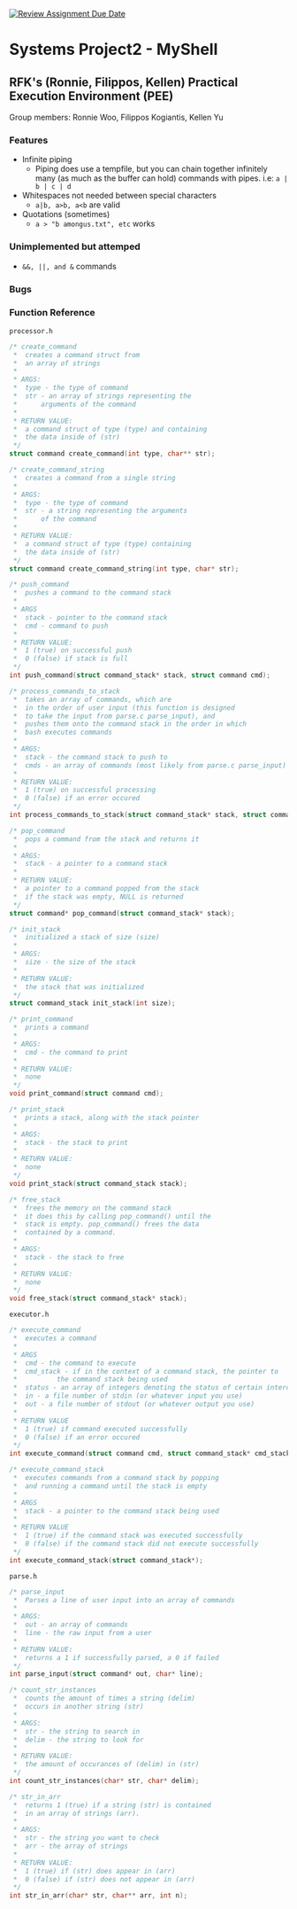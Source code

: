 [![Review Assignment Due Date](https://classroom.github.com/assets/deadline-readme-button-22041afd0340ce965d47ae6ef1cefeee28c7c493a6346c4f15d667ab976d596c.svg)](https://classroom.github.com/a/Tfg6waJb)
# Systems Project2 - MyShell

## RFK's (Ronnie, Filippos, Kellen) Practical Execution Environment (PEE)
Group members: Ronnie Woo, Filippos Kogiantis, Kellen Yu

### Features
- Infinite piping
	- Piping does use a tempfile, but you can chain together infinitely many (as much as the buffer can hold) commands with pipes. i.e: ```a | b | c | d```
- Whitespaces not needed between special characters
	- ```a|b, a>b, a<b``` are valid
- Quotations (sometimes)
	- ```a > "b amongus.txt", etc``` works

### Unimplemented but attemped
- ```&&, ||, and &``` commands

### Bugs

### Function Reference
`processor.h`
```c
/* create_command
 *	creates a command struct from
 *	an array of strings
 *
 * ARGS:
 * 	type - the type of command
 * 	str - an array of strings representing the 
 * 		arguments of the command
 *
 * RETURN VALUE:
 * 	a command struct of type (type) and containing
 * 	the data inside of (str)
 */
struct command create_command(int type, char** str);

/* create_command_string
 * 	creates a command from a single string
 *
 * ARGS:
 * 	type - the type of command
 * 	str - a string representing the arguments
 * 		of the command
 *
 * RETURN VALUE:
 * 	a command struct of type (type) containing
 * 	the data inside of (str)
 */
struct command create_command_string(int type, char* str);

/* push_command
 * 	pushes a command to the command stack
 *
 * ARGS
 * 	stack - pointer to the command stack
 * 	cmd - command to push
 *
 * RETURN VALUE:
 * 	1 (true) on successful push
 * 	0 (false) if stack is full
 */
int push_command(struct command_stack* stack, struct command cmd);

/* process_commands_to_stack
 * 	takes an array of commands, which are
 * 	in the order of user input (this function is designed
 * 	to take the input from parse.c parse_input), and 
 * 	pushes them onto the command stack in the order in which
 * 	bash executes commands
 *
 * ARGS:
 * 	stack - the command stack to push to
 * 	cmds - an array of commands (most likely from parse.c parse_input)
 *
 * RETURN VALUE:
 * 	1 (true) on successful processing
 * 	0 (false) if an error occured
 */
int process_commands_to_stack(struct command_stack* stack, struct command* cmds);

/* pop_command
 * 	pops a command from the stack and returns it
 *
 * ARGS:
 * 	stack - a pointer to a command stack
 *
 * RETURN VALUE:
 * 	a pointer to a command popped from the stack
 * 	if the stack was empty, NULL is returned
 */
struct command* pop_command(struct command_stack* stack);

/* init_stack
 * 	initialized a stack of size (size)
 *
 * ARGS:
 * 	size - the size of the stack
 *
 * RETURN VALUE:
 * 	the stack that was initialized
 */
struct command_stack init_stack(int size);

/* print_command
 * 	prints a command
 *
 * ARGS:
 * 	cmd - the command to print
 *
 * RETURN VALUE:
 * 	none
 */
void print_command(struct command cmd);

/* print_stack
 * 	prints a stack, along with the stack pointer
 *
 * ARGS:
 * 	stack - the stack to print
 *
 * RETURN VALUE:
 * 	none
 */
void print_stack(struct command_stack stack);

/* free_stack
 * 	frees the memory on the command stack
 * 	it does this by calling pop_command() until the 
 * 	stack is empty. pop_command() frees the data
 * 	contained by a command.
 *
 * ARGS:
 * 	stack - the stack to free
 *
 * RETURN VALUE:
 * 	none
 */
void free_stack(struct command_stack* stack);
```
`executor.h`
```c
/* execute_command
 * 	executes a command
 *
 * ARGS
 * 	cmd - the command to execute
 * 	cmd_stack - if in the context of a command stack, the pointer to
 * 		    the command stack being used
 *	status - an array of integers denoting the status of certain intercommand conditions
 *	in - a file number of stdin (or whatever input you use)
 *	out - a file number of stdout (or whatever output you use)
 *
 * RETURN VALUE
 * 	1 (true) if command executed successfully
 * 	0 (false) if an error occured
 */	
int execute_command(struct command cmd, struct command_stack* cmd_stack, int* status, int in, int out);

/* execute_command_stack
 * 	executes commands from a command stack by popping
 * 	and running a command until the stack is empty
 *
 * ARGS
 * 	stack - a pointer to the command stack being used
 *
 * RETURN VALUE
 * 	1 (true) if the command stack was executed successfully
 * 	0 (false) if the command stack did not execute successfully
 */
int execute_command_stack(struct command_stack*);
```
`parse.h`
```c
/* parse_input
 * 	Parses a line of user input into an array of commands
 *
 * ARGS:
 * 	out - an array of commands 
 * 	line - the raw input from a user
 *
 * RETURN VALUE:
 * 	returns a 1 if successfully parsed, a 0 if failed
 */
int parse_input(struct command* out, char* line);

/* count_str_instances
 * 	counts the amount of times a string (delim) 
 * 	occurs in another string (str)
 *
 * ARGS:
 * 	str - the string to search in
 * 	delim - the string to look for
 *
 * RETURN VALUE:
 * 	the amount of occurances of (delim) in (str)
 */
int count_str_instances(char* str, char* delim);

/* str_in_arr
 * 	returns 1 (true) if a string (str) is contained
 * 	in an array of strings (arr).
 *
 * ARGS:
 * 	str - the string you want to check
 * 	arr - the array of strings
 *
 * RETURN VALUE:
 * 	1 (true) if (str) does appear in (arr)
 * 	0 (false) if (str) does not appear in (arr)
 */
int str_in_arr(char* str, char** arr, int n);
```




